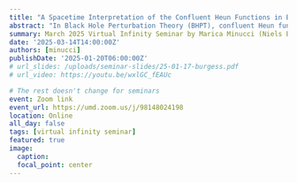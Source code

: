 ```yaml
---
title: "A Spacetime Interpretation of the Confluent Heun Functions in Black Hole Perturbation Theory"
abstract: "In Black Hole Perturbation Theory (BHPT), confluent Heun functions emerge as solutions to the radial Teukolsky equation, which governs the dynamics of perturbations in black hole spacetimes. While these functions have traditionally been studied for their analytic properties, their connection to the underlying spacetime geometry has been less explored. In this talk, I will present a spacetime interpretation of the confluent Heun functions, showing how their distinctive behaviour near their singular points reflects the structure of key surfaces in Kerr spacetimes. By interpreting homotopic transformations of the confluent Heun functions as changes in the spacetime foliation, I will establish a connection between these solutions and various regions of the black hole's global structure. Additionally, I will examine the relationship between these solutions and the hyperboloidal formulation of the Teukolsky equation. Although confluent Heun functions are not directly tied to hyperboloidal slices, I will show that the spacetime framework retains a structure that can be analysed using methods akin to those employed for Heun functions."
summary: March 2025 Virtual Infinity Seminar by Marica Minucci (Niels Bohr Institute)
date: '2025-03-14T14:00:00Z'
authors: [minucci]
publishDate: '2025-01-20T06:00:00Z'
# url_slides: /uploads/seminar-slides/25-01-17-burgess.pdf
# url_video: https://youtu.be/wxlGC_fEAUc

# The rest doesn't change for seminars
event: Zoom link
event_url: https://umd.zoom.us/j/98148024198
location: Online
all_day: false
tags: [virtual infinity seminar]
featured: true
image:  
  caption:
  focal_point: center
---
```

